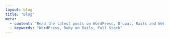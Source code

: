 ```yaml
---
layout: blog
title: "Blog"
meta:
  - content: "Read the latest posts on WordPress, Drupal, Rails and Web Development"
  - keywords: "WordPress, Ruby on Rails, Full Stack"
---
```

